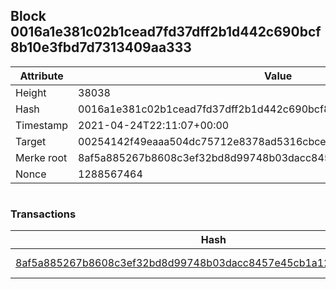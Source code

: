 ## Block 0016a1e381c02b1cead7fd37dff2b1d442c690bcf8b10e3fbd7d7313409aa333

Attribute | Value
--- | ---
Height | 38038
Hash | 0016a1e381c02b1cead7fd37dff2b1d442c690bcf8b10e3fbd7d7313409aa333
Timestamp | 2021-04-24T22:11:07+00:00
Target | 00254142f49eaaa504dc75712e8378ad5316cbcead634704b3734b6271167cc4
Merke root | 8af5a885267b8608c3ef32bd8d99748b03dacc8457e45cb1a121ad7e2296d9e0
Nonce | 1288567464

```

```

### Transactions

Hash | Amount
--- | ---
[8af5a885267b8608c3ef32bd8d99748b03dacc8457e45cb1a121ad7e2296d9e0](8af5a885267b8608c3ef32bd8d99748b03dacc8457e45cb1a121ad7e2296d9e0.md) | 10.00000000 SKEPTI 
